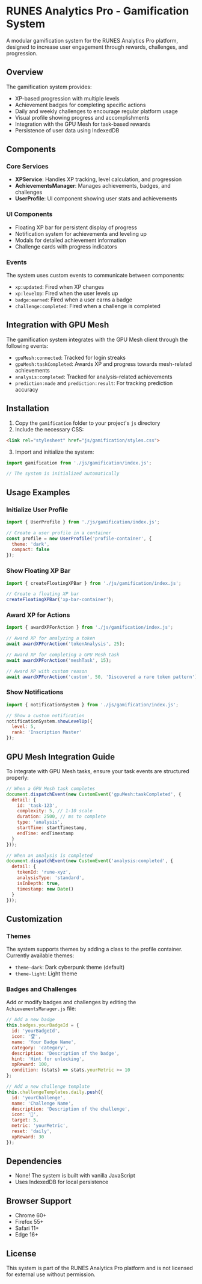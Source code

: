 # RUNES Analytics Pro - Gamification System

A modular gamification system for the RUNES Analytics Pro platform, designed to increase user engagement through rewards, challenges, and progression.

## Overview

The gamification system provides:

- XP-based progression with multiple levels
- Achievement badges for completing specific actions
- Daily and weekly challenges to encourage regular platform usage
- Visual profile showing progress and accomplishments
- Integration with the GPU Mesh for task-based rewards
- Persistence of user data using IndexedDB

## Components

### Core Services

- **XPService**: Handles XP tracking, level calculation, and progression
- **AchievementsManager**: Manages achievements, badges, and challenges
- **UserProfile**: UI component showing user stats and achievements

### UI Components

- Floating XP bar for persistent display of progress
- Notification system for achievements and leveling up
- Modals for detailed achievement information
- Challenge cards with progress indicators

### Events

The system uses custom events to communicate between components:

- `xp:updated`: Fired when XP changes
- `xp:levelUp`: Fired when the user levels up
- `badge:earned`: Fired when a user earns a badge
- `challenge:completed`: Fired when a challenge is completed

## Integration with GPU Mesh

The gamification system integrates with the GPU Mesh client through the following events:

- `gpuMesh:connected`: Tracked for login streaks
- `gpuMesh:taskCompleted`: Awards XP and progress towards mesh-related achievements
- `analysis:completed`: Tracked for analysis-related achievements
- `prediction:made` and `prediction:result`: For tracking prediction accuracy

## Installation

1. Copy the `gamification` folder to your project's `js` directory
2. Include the necessary CSS:

```html
<link rel="stylesheet" href="js/gamification/styles.css">
```

3. Import and initialize the system:

```javascript
import gamification from './js/gamification/index.js';

// The system is initialized automatically
```

## Usage Examples

### Initialize User Profile

```javascript
import { UserProfile } from './js/gamification/index.js';

// Create a user profile in a container
const profile = new UserProfile('profile-container', {
  theme: 'dark',
  compact: false
});
```

### Show Floating XP Bar

```javascript
import { createFloatingXPBar } from './js/gamification/index.js';

// Create a floating XP bar
createFloatingXPBar('xp-bar-container');
```

### Award XP for Actions

```javascript
import { awardXPForAction } from './js/gamification/index.js';

// Award XP for analyzing a token
await awardXPForAction('tokenAnalysis', 25);

// Award XP for completing a GPU Mesh task
await awardXPForAction('meshTask', 15);

// Award XP with custom reason
await awardXPForAction('custom', 50, 'Discovered a rare token pattern');
```

### Show Notifications

```javascript
import { notificationSystem } from './js/gamification/index.js';

// Show a custom notification
notificationSystem.showLevelUp({
  level: 5,
  rank: 'Inscription Master'
});
```

## GPU Mesh Integration Guide

To integrate with GPU Mesh tasks, ensure your task events are structured properly:

```javascript
// When a GPU Mesh task completes
document.dispatchEvent(new CustomEvent('gpuMesh:taskCompleted', {
  detail: {
    id: 'task-123',
    complexity: 5, // 1-10 scale
    duration: 2500, // ms to complete
    type: 'analysis',
    startTime: startTimestamp,
    endTime: endTimestamp
  }
}));

// When an analysis is completed
document.dispatchEvent(new CustomEvent('analysis:completed', {
  detail: {
    tokenId: 'rune-xyz',
    analysisType: 'standard',
    isInDepth: true,
    timestamp: new Date()
  }
}));
```

## Customization

### Themes

The system supports themes by adding a class to the profile container. Currently available themes:

- `theme-dark`: Dark cyberpunk theme (default)
- `theme-light`: Light theme

### Badges and Challenges

Add or modify badges and challenges by editing the `AchievementsManager.js` file:

```javascript
// Add a new badge
this.badges.yourBadgeId = {
  id: 'yourBadgeId',
  icon: '🏆',
  name: 'Your Badge Name',
  category: 'category',
  description: 'Description of the badge',
  hint: 'Hint for unlocking',
  xpReward: 100,
  condition: (stats) => stats.yourMetric >= 10
};

// Add a new challenge template
this.challengeTemplates.daily.push({
  id: 'yourChallenge',
  name: 'Challenge Name',
  description: 'Description of the challenge',
  icon: '🎯',
  target: 5,
  metric: 'yourMetric',
  reset: 'daily',
  xpReward: 30
});
```

## Dependencies

- None! The system is built with vanilla JavaScript
- Uses IndexedDB for local persistence

## Browser Support

- Chrome 60+
- Firefox 55+
- Safari 11+
- Edge 16+

## License

This system is part of the RUNES Analytics Pro platform and is not licensed for external use without permission. 